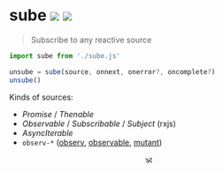 # sube <a href="https://github.com/spectjs/sube/actions/workflows/node.js.yml"><img src="https://github.com/spectjs/sube/actions/workflows/node.js.yml/badge.svg"/></a> <a href="http://npmjs.org/sube"><img src="https://img.shields.io/npm/v/sube"/></a>

> Subscribe to any reactive source

```js
import sube from './sube.js'

unsube = sube(source, onnext, onerror?, oncomplete?)
unsube()
```

Kinds of sources:

* _Promise_ / _Thenable_
* _Observable_ / _Subscribable_ / _Subject_ (rxjs)
* _AsyncIterable_
* `observ-*` ([observ](https://www.npmjs.com/package/observ), [observable](https://www.npmjs.com/package/observable), [mutant](https://www.npmjs.com/package/mutant))

<p align="center">🕉<p>
